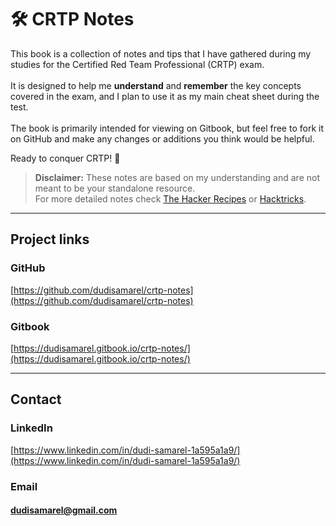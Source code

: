 # 🛠 CRTP Notes

This book is a collection of notes and tips that I have gathered during my studies for the Certified Red Team Professional (CRTP) exam.\
\
It is designed to help me **understand** and **remember** the key concepts covered in the exam, and I plan to use it as my main cheat sheet during the test. \
\
The book is primarily intended for viewing on Gitbook, but feel free to fork it on GitHub and make any changes or additions you think would be helpful.

Ready to conquer CRTP! 🚀

> **Disclaimer:** These notes are based on my understanding and are not meant to be your standalone resource.\
> For more detailed notes check [The Hacker Recipes](https://www.thehacker.recipes/) or [Hacktricks](https://book.hacktricks.xyz/welcome/readme).

***

## Project links

### GitHub&#x20;

[https://github.com/dudisamarel/crtp-notes](https://github.com/dudisamarel/crtp-notes)

### Gitbook&#x20;

[https://dudisamarel.gitbook.io/crtp-notes/](https://dudisamarel.gitbook.io/crtp-notes/)

***

## Contact

### LinkedIn &#x20;

[https://www.linkedin.com/in/dudi-samarel-1a595a1a9/](https://www.linkedin.com/in/dudi-samarel-1a595a1a9/)

### Email&#x20;

#### dudisamarel@gmail.com



